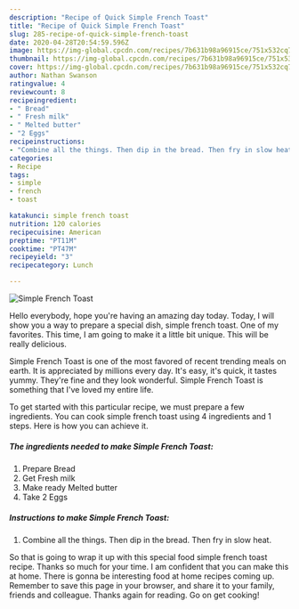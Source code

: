```yaml
---
description: "Recipe of Quick Simple French Toast"
title: "Recipe of Quick Simple French Toast"
slug: 285-recipe-of-quick-simple-french-toast
date: 2020-04-28T20:54:59.596Z
image: https://img-global.cpcdn.com/recipes/7b631b98a96915ce/751x532cq70/simple-french-toast-recipe-main-photo.jpg
thumbnail: https://img-global.cpcdn.com/recipes/7b631b98a96915ce/751x532cq70/simple-french-toast-recipe-main-photo.jpg
cover: https://img-global.cpcdn.com/recipes/7b631b98a96915ce/751x532cq70/simple-french-toast-recipe-main-photo.jpg
author: Nathan Swanson
ratingvalue: 4
reviewcount: 8
recipeingredient:
- " Bread"
- " Fresh milk"
- " Melted butter"
- "2 Eggs"
recipeinstructions:
- "Combine all the things. Then dip in the bread. Then fry in slow heat."
categories:
- Recipe
tags:
- simple
- french
- toast

katakunci: simple french toast 
nutrition: 120 calories
recipecuisine: American
preptime: "PT11M"
cooktime: "PT47M"
recipeyield: "3"
recipecategory: Lunch

---
```



![Simple French Toast](https://img-global.cpcdn.com/recipes/7b631b98a96915ce/751x532cq70/simple-french-toast-recipe-main-photo.jpg)

Hello everybody, hope you're having an amazing day today. Today, I will show you a way to prepare a special dish, simple french toast. One of my favorites. This time, I am going to make it a little bit unique. This will be really delicious.

Simple French Toast is one of the most favored of recent trending meals on earth. It is appreciated by millions every day. It's easy, it's quick, it tastes yummy. They're fine and they look wonderful. Simple French Toast is something that I've loved my entire life.




To get started with this particular recipe, we must prepare a few ingredients. You can cook simple french toast using 4 ingredients and 1 steps. Here is how you can achieve it.

<!--inarticleads1-->

##### The ingredients needed to make Simple French Toast:

1. Prepare  Bread
1. Get  Fresh milk
1. Make ready  Melted butter
1. Take 2 Eggs




<!--inarticleads2-->

##### Instructions to make Simple French Toast:

1. Combine all the things. Then dip in the bread. Then fry in slow heat.




So that is going to wrap it up with this special food simple french toast recipe. Thanks so much for your time. I am confident that you can make this at home. There is gonna be interesting food at home recipes coming up. Remember to save this page in your browser, and share it to your family, friends and colleague. Thanks again for reading. Go on get cooking!
